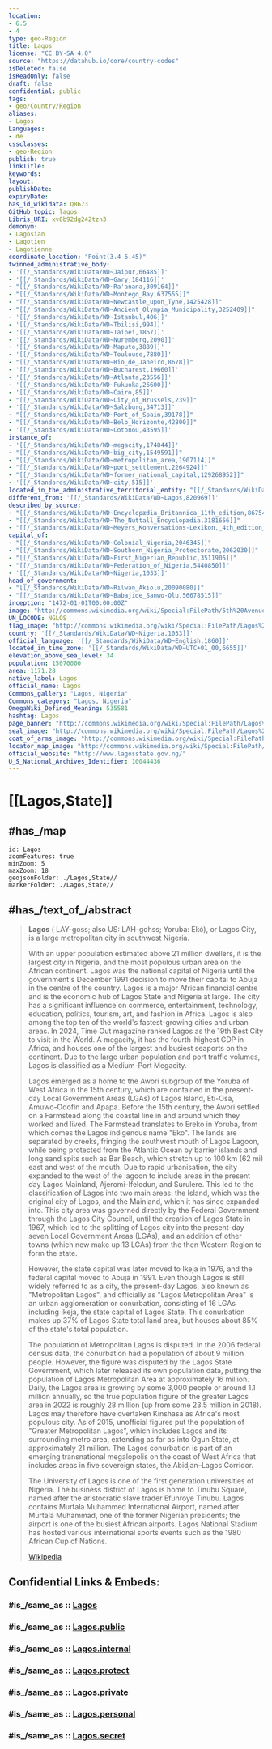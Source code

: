 ```yaml
---
location:
- 6.5
- 4
type: geo-Region
title: Lagos
license: "CC BY-SA 4.0"
source: "https://datahub.io/core/country-codes"
isDeleted: false
isReadOnly: false
draft: false
confidential: public
tags:
- geo/Country/Region
aliases:
- Lagos
Languages:
- de
cssclasses:
- geo-Region
publish: true
linkTitle: 
keywords: 
layout: 
publishDate: 
expiryDate: 
has_id_wikidata: Q8673
GitHub_topic: lagos
Libris_URI: xv8b92dg242tzn3
demonym:
- Lagosian
- Lagotien
- Lagotienne
coordinate_location: "Point(3.4 6.45)"
twinned_administrative_body:
- '[[/_Standards/WikiData/WD~Jaipur,66485]]'
- '[[/_Standards/WikiData/WD~Gary,184116]]'
- "[[/_Standards/WikiData/WD~Ra'anana,309164]]"
- "[[/_Standards/WikiData/WD~Montego_Bay,637555]]"
- "[[/_Standards/WikiData/WD~Newcastle_upon_Tyne,1425428]]"
- "[[/_Standards/WikiData/WD~Ancient_Olympia_Municipality,3252409]]"
- '[[/_Standards/WikiData/WD~Istanbul,406]]'
- '[[/_Standards/WikiData/WD~Tbilisi,994]]'
- '[[/_Standards/WikiData/WD~Taipei,1867]]'
- '[[/_Standards/WikiData/WD~Nuremberg,2090]]'
- '[[/_Standards/WikiData/WD~Maputo,3889]]'
- '[[/_Standards/WikiData/WD~Toulouse,7880]]'
- "[[/_Standards/WikiData/WD~Rio_de_Janeiro,8678]]"
- '[[/_Standards/WikiData/WD~Bucharest,19660]]'
- '[[/_Standards/WikiData/WD~Atlanta,23556]]'
- '[[/_Standards/WikiData/WD~Fukuoka,26600]]'
- '[[/_Standards/WikiData/WD~Cairo,85]]'
- "[[/_Standards/WikiData/WD~City_of_Brussels,239]]"
- '[[/_Standards/WikiData/WD~Salzburg,34713]]'
- "[[/_Standards/WikiData/WD~Port_of_Spain,39178]]"
- "[[/_Standards/WikiData/WD~Belo_Horizonte,42800]]"
- '[[/_Standards/WikiData/WD~Cotonou,43595]]'
instance_of:
- '[[/_Standards/WikiData/WD~megacity,174844]]'
- "[[/_Standards/WikiData/WD~big_city,1549591]]"
- "[[/_Standards/WikiData/WD~metropolitan_area,1907114]]"
- "[[/_Standards/WikiData/WD~port_settlement,2264924]]"
- "[[/_Standards/WikiData/WD~former_national_capital,129268952]]"
- '[[/_Standards/WikiData/WD~city,515]]'
located_in_the_administrative_territorial_entity: "[[/_Standards/WikiData/WD~Lagos_State,815913]]"
different_from: '[[/_Standards/WikiData/WD~Lagos,820969]]'
described_by_source:
- "[[/_Standards/WikiData/WD~Encyclopædia_Britannica_11th_edition,867541]]"
- "[[/_Standards/WikiData/WD~The_Nuttall_Encyclopædia,3181656]]"
- "[[/_Standards/WikiData/WD~Meyers_Konversations-Lexikon,_4th_edition_(1885–1890),19219752]]"
capital_of:
- "[[/_Standards/WikiData/WD~Colonial_Nigeria,2046345]]"
- "[[/_Standards/WikiData/WD~Southern_Nigeria_Protectorate,2062030]]"
- "[[/_Standards/WikiData/WD~First_Nigerian_Republic,3511905]]"
- "[[/_Standards/WikiData/WD~Federation_of_Nigeria,5440850]]"
- '[[/_Standards/WikiData/WD~Nigeria,1033]]'
head_of_government:
- "[[/_Standards/WikiData/WD~Rilwan_Akiolu,20090080]]"
- "[[/_Standards/WikiData/WD~Babajide_Sanwo-Olu,56678515]]"
inception: "1472-01-01T00:00:00Z"
image: "http://commons.wikimedia.org/wiki/Special:FilePath/5th%20Avenue%20Road%2C%20Egbeda%2C%20Lagos.jpg"
UN_LOCODE: NGLOS
flag_image: "http://commons.wikimedia.org/wiki/Special:FilePath/Lagos%20State%20Flag%20%281967-1970%29.svg"
country: '[[/_Standards/WikiData/WD~Nigeria,1033]]'
official_language: '[[/_Standards/WikiData/WD~English,1860]]'
located_in_time_zone: '[[/_Standards/WikiData/WD~UTC+01_00,6655]]'
elevation_above_sea_level: 34
population: 15070000
area: 1171.28
native_label: Lagos
official_name: Lagos
Commons_gallery: "Lagos, Nigeria"
Commons_category: "Lagos, Nigeria"
OmegaWiki_Defined_Meaning: 535581
hashtag: Lagos
page_banner: "http://commons.wikimedia.org/wiki/Special:FilePath/Lagos%20page%20banner.jpg"
seal_image: "http://commons.wikimedia.org/wiki/Special:FilePath/Lagos%20Seal.png"
coat_of_arms_image: "http://commons.wikimedia.org/wiki/Special:FilePath/Lagos%20Seal.png"
locator_map_image: "http://commons.wikimedia.org/wiki/Special:FilePath/Location%20of%20Lagos.png"
official_website: "http://www.lagosstate.gov.ng/"
U_S_National_Archives_Identifier: 10044436
---
```


# [[Lagos,State]] 

## #has_/map 

```leaflet
id: Lagos
zoomFeatures: true 
minZoom: 5 
maxZoom: 18
geojsonFolder: ./Lagos,State//
markerFolder: ./Lagos,State//
```

## #has_/text_of_/abstract 

> **Lagos**  ( LAY-goss; also US:  LAH-gohss; Yoruba: Èkó), or Lagos City, 
> is a large metropolitan city in southwest Nigeria. 
> 
> With an upper population estimated above 21 million dwellers, it is the largest city in Nigeria, and the most populous urban area on the African continent. Lagos was the national capital of Nigeria until the government's December 1991 decision to move their capital to Abuja in the centre of the country. Lagos is a major African financial centre and is the economic hub of Lagos State and Nigeria at large. The city has a significant influence on commerce, entertainment, technology, education, politics, tourism, art, and fashion in Africa.  Lagos is also among the top ten of the world's fastest-growing cities and urban areas. In 2024, Time Out magazine ranked Lagos as the 19th Best City to visit in the World. A megacity, it has the fourth-highest GDP in Africa, and houses one of the largest and busiest seaports on the continent. Due to the large urban population and port traffic volumes, Lagos is classified as a Medium-Port Megacity.
>
> Lagos emerged as a home to the Awori subgroup of the Yoruba of West Africa in the 15th century, which are contained in the present-day Local Government Areas (LGAs) of Lagos Island, Eti-Osa, Amuwo-Odofin and Apapa. Before the 15th century, the Awori settled on a Farmstead along the coastal line in and around which they worked and lived. The Farmstead translates to Ereko in Yoruba, from which comes the Lagos indigenous name "Eko". The lands are separated by creeks, fringing the southwest mouth of Lagos Lagoon, while being protected from the Atlantic Ocean by barrier islands and long sand spits such as Bar Beach, which stretch up to 100 km (62 mi) east and west of the mouth. Due to rapid urbanisation, the city expanded to the west of the lagoon to include areas in the present day Lagos Mainland, Ajeromi-Ifelodun, and Surulere. This led to the classification of Lagos into two main areas: the Island, which was the original city of Lagos, and the Mainland, which it has since expanded into. This city area was governed directly by the Federal Government through the Lagos City Council, until the creation of Lagos State in 1967, which led to the splitting of Lagos city into the present-day seven Local Government Areas (LGAs), and an addition of other towns (which now make up 13 LGAs) from the then Western Region to form the state.
>
> However, the state capital was later moved to Ikeja in 1976, and the federal capital moved to Abuja in 1991. Even though Lagos is still widely referred to as a city, the present-day Lagos, also known as "Metropolitan Lagos", and officially as "Lagos Metropolitan Area" is an urban agglomeration or conurbation, consisting of 16 LGAs including Ikeja, the state capital of Lagos State. This conurbation makes up 37% of Lagos State total land area, but houses about 85% of the state's total population.
>
> The population of Metropolitan Lagos is disputed. In the 2006 federal census data, the conurbation had a population of about 9 million people. However, the figure was disputed by the Lagos State Government, which later released its own population data, putting the population of Lagos Metropolitan Area at approximately 16 million. Daily, the Lagos area is growing by some 3,000 people or around 1.1 million annually, so the true population figure of the greater Lagos area in 2022 is roughly 28 million (up from some 23.5 million in 2018). Lagos may therefore have overtaken Kinshasa as Africa's most populous city. As of 2015, unofficial figures put the population of "Greater Metropolitan Lagos", which includes Lagos and its surrounding metro area, extending as far as into Ogun State, at approximately 21 million. The Lagos conurbation is part of an emerging transnational megalopolis on the coast of West Africa that includes areas in five sovereign states, the Abidjan–Lagos Corridor.
>
> The University of Lagos is one of the first generation universities of Nigeria. The business district of Lagos is home to Tinubu Square, named after the aristocratic slave trader Efunroye Tinubu. Lagos contains Murtala Muhammed International Airport, named after Murtala Muhammad, one of the former Nigerian presidents; the airport is one of the busiest African airports. Lagos National Stadium has hosted various international sports events such as the 1980 African Cup of Nations.
>
> [Wikipedia](https://en.wikipedia.org/wiki/Lagos) 


## Confidential Links & Embeds: 

### #is_/same_as :: [Lagos](/_Standards/Earth/Continent/Africa/Africa~Central/Nigeria/Zones~Nigeria/Nigeria~South-West/Lagos.md) 

### #is_/same_as :: [Lagos.public](/_public/Earth/Continent/Africa/Africa~Central/Nigeria/Zones~Nigeria/Nigeria~South-West/Lagos.public.md) 

### #is_/same_as :: [Lagos.internal](/_internal/Earth/Continent/Africa/Africa~Central/Nigeria/Zones~Nigeria/Nigeria~South-West/Lagos.internal.md) 

### #is_/same_as :: [Lagos.protect](/_protect/Earth/Continent/Africa/Africa~Central/Nigeria/Zones~Nigeria/Nigeria~South-West/Lagos.protect.md) 

### #is_/same_as :: [Lagos.private](/_private/Earth/Continent/Africa/Africa~Central/Nigeria/Zones~Nigeria/Nigeria~South-West/Lagos.private.md) 

### #is_/same_as :: [Lagos.personal](/_personal/Earth/Continent/Africa/Africa~Central/Nigeria/Zones~Nigeria/Nigeria~South-West/Lagos.personal.md) 

### #is_/same_as :: [Lagos.secret](/_secret/Earth/Continent/Africa/Africa~Central/Nigeria/Zones~Nigeria/Nigeria~South-West/Lagos.secret.md)

